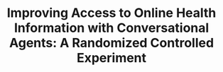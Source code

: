 ---
name: "Improving Access To Online Health Information"
title: "Improving Access to Online Health Information with Conversational Agents: A Randomized Controlled Experiment"
project: null
event: "Journal of Medical Internet Research"
authors:
- name: "Bickmore, T."
- name: "Utami, D."
- name: "Matsuyama, R."
- name: "Paasche-Orlow, M."
year: 2016
resources: null
external_url: http://doi.org/10.2196/jmir.5239
draft: false 
headless: true
---